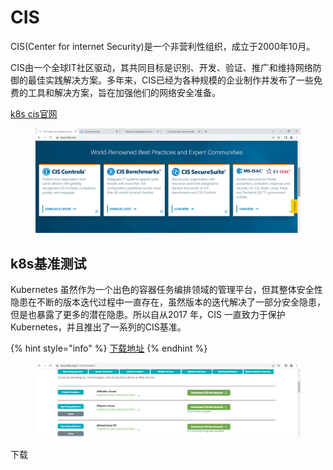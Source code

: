 # CIS

CIS(Center for internet Security)是一个非营利性组织，成立于2000年10月。

CIS由一个全球IT社区驱动，其共同目标是识别、开发、验证、推广和维持网络防御的最佳实践解决方案。多年来，CIS已经为各种规模的企业制作并发布了一些免费的工具和解决方案，旨在加强他们的网络安全准备。

[k8s cis官网](https://www.cisecurity.org/benchmark/kubernetes/)

<figure><img src="../../.gitbook/assets/image (9) (1).png" alt=""><figcaption></figcaption></figure>

## k8s基准测试

Kubernetes 虽然作为一个出色的容器任务编排领域的管理平台，但其整体安全性隐患在不断的版本迭代过程中一直存在，虽然版本的迭代解决了一部分安全隐患，但是也暴露了更多的潜在隐患。所以自从2017 年，CIS 一直致力于保护 Kubernetes，并且推出了一系列的CIS基准。

{% hint style="info" %}
[下载地址](https://www.cisecurity.org/cis-benchmarks/)
{% endhint %}

<figure><img src="../../.gitbook/assets/image (8) (1) (1).png" alt=""><figcaption></figcaption></figure>

下载
